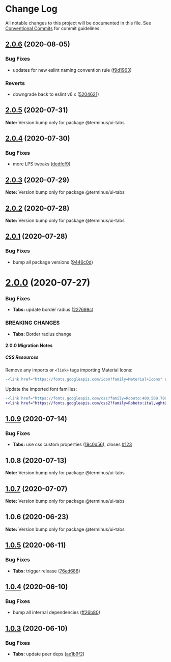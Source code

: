 # Change Log

All notable changes to this project will be documented in this file.
See [Conventional Commits](https://conventionalcommits.org) for commit guidelines.

## [2.0.6](https://github.com/GetTerminus/terminus-oss/compare/@terminus/ui-tabs@2.0.5...@terminus/ui-tabs@2.0.6) (2020-08-05)


### Bug Fixes

* updates for new eslint naming convention rule ([f9d1963](https://github.com/GetTerminus/terminus-oss/commit/f9d1963184a2e483274b629e6bb6504e21baa743))


### Reverts

* downgrade back to eslint v6.x ([5204621](https://github.com/GetTerminus/terminus-oss/commit/5204621a0c0aef6d7892222f190f07a620497d73))





## [2.0.5](https://github.com/GetTerminus/terminus-oss/compare/@terminus/ui-tabs@2.0.4...@terminus/ui-tabs@2.0.5) (2020-07-31)

**Note:** Version bump only for package @terminus/ui-tabs





## [2.0.4](https://github.com/GetTerminus/terminus-oss/compare/@terminus/ui-tabs@2.0.3...@terminus/ui-tabs@2.0.4) (2020-07-30)


### Bug Fixes

* more LPS tweaks ([dedfcf9](https://github.com/GetTerminus/terminus-oss/commit/dedfcf947e3bcd33041b388ccab9bcc5bf273f51))





## [2.0.3](https://github.com/GetTerminus/terminus-oss/compare/@terminus/ui-tabs@2.0.2...@terminus/ui-tabs@2.0.3) (2020-07-29)

**Note:** Version bump only for package @terminus/ui-tabs





## [2.0.2](https://github.com/GetTerminus/terminus-oss/compare/@terminus/ui-tabs@2.0.1...@terminus/ui-tabs@2.0.2) (2020-07-28)

**Note:** Version bump only for package @terminus/ui-tabs





## [2.0.1](https://github.com/GetTerminus/terminus-oss/compare/@terminus/ui-tabs@2.0.0...@terminus/ui-tabs@2.0.1) (2020-07-28)


### Bug Fixes

* bump all package versions ([9446c0d](https://github.com/GetTerminus/terminus-oss/commit/9446c0d5cde3bd693cfba7cabbfd2db443a47b00))





# [2.0.0](https://github.com/GetTerminus/terminus-oss/compare/@terminus/ui-tabs@1.0.9...@terminus/ui-tabs@2.0.0) (2020-07-27)


### Bug Fixes

* **Tabs:** update border radius ([227699c](https://github.com/GetTerminus/terminus-oss/commit/227699c01c3a614571d491695ded27c9fabf9520))


### BREAKING CHANGES

* **Tabs:** Border radius change

#### 2.0.0 Migration Notes

##### CSS Resources

Remove any imports or `<link>` tags importing Material Icons:

```diff
-<link href="https://fonts.googleapis.com/icon?family=Material+Icons" rel="stylesheet">
```

Update the imported font families:

```diff
-<link href="https://fonts.googleapis.com/css?family=Roboto:400,500,700" rel="stylesheet">
+<link href="https://fonts.googleapis.com/css2?family=Roboto:ital,wght@0,400;0,500;0,700;1,400&display=swap" rel="stylesheet">
```




## [1.0.9](https://github.com/GetTerminus/terminus-oss/compare/@terminus/ui-tabs@1.0.8...@terminus/ui-tabs@1.0.9) (2020-07-14)


### Bug Fixes

* **Tabs:** use css custom properties ([19c0d56](https://github.com/GetTerminus/terminus-oss/commit/19c0d5671678e446b550ff6d2617d1957dab451b)), closes [#123](https://github.com/GetTerminus/terminus-oss/issues/123)





## 1.0.8 (2020-07-13)

**Note:** Version bump only for package @terminus/ui-tabs





## [1.0.7](https://github.com/GetTerminus/terminus-oss/compare/@terminus/ui-tabs@1.0.6...@terminus/ui-tabs@1.0.7) (2020-07-07)

**Note:** Version bump only for package @terminus/ui-tabs





## 1.0.6 (2020-06-23)

**Note:** Version bump only for package @terminus/ui-tabs





## [1.0.5](https://github.com/GetTerminus/terminus-oss/compare/@terminus/ui-tabs@1.0.4...@terminus/ui-tabs@1.0.5) (2020-06-11)


### Bug Fixes

* **Tabs:** trigger release ([76ed686](https://github.com/GetTerminus/terminus-oss/commit/76ed68633fb409ebe169f20a3f320dd3bd56bec1))





## [1.0.4](https://github.com/GetTerminus/terminus-oss/compare/@terminus/ui-tabs@1.0.3...@terminus/ui-tabs@1.0.4) (2020-06-10)


### Bug Fixes

* bump all internal dependencies ([ff26b80](https://github.com/GetTerminus/terminus-oss/commit/ff26b806bb599401f006996be5b567a378e68ef3))





## [1.0.3](https://github.com/GetTerminus/terminus-oss/compare/@terminus/ui-tabs@1.0.2...@terminus/ui-tabs@1.0.3) (2020-06-10)


### Bug Fixes

* **Tabs:** update peer deps ([ae1b9f2](https://github.com/GetTerminus/terminus-oss/commit/ae1b9f2a68fe8f4410da297069c466208b32efd1))
